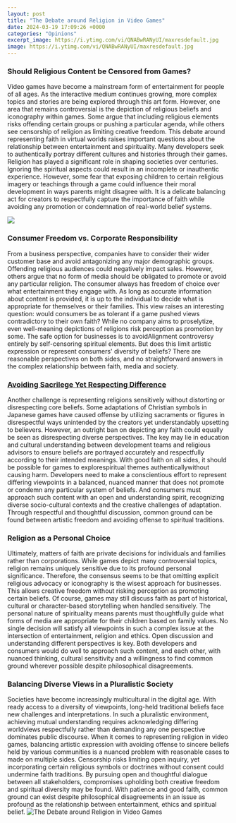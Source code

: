 ```yaml
---
layout: post
title: "The Debate around Religion in Video Games"
date: 2024-03-19 17:09:26 +0000
categories: "Opinions"
excerpt_image: https://i.ytimg.com/vi/QNABwRANyUI/maxresdefault.jpg
image: https://i.ytimg.com/vi/QNABwRANyUI/maxresdefault.jpg
---
```


### **Should Religious Content be Censored from Games?**
Video games have become a mainstream form of entertainment for people of all ages. As the interactive medium continues growing, more complex topics and stories are being explored through this art form. However, one area that remains controversial is the depiction of religious beliefs and iconography within games. Some argue that including religious elements risks offending certain groups or pushing a particular agenda, while others see censorship of religion as limiting creative freedom. This debate around representing faith in virtual worlds raises important questions about the relationship between entertainment and spirituality.
Many developers seek to authentically portray different cultures and histories through their games. Religion has played a significant role in shaping societies over centuries. Ignoring the spiritual aspects could result in an incomplete or inauthentic experience. However, some fear that exposing children to certain religious imagery or teachings through a game could influence their moral development in ways parents might disagree with. It is a delicate balancing act for creators to respectfully capture the importance of faith while avoiding any promotion or condemnation of real-world belief systems.

![](https://i.ytimg.com/vi/-Imdm8T_rOs/maxresdefault.jpg)
### **Consumer Freedom vs. Corporate Responsibility** 
From a business perspective, companies have to consider their wider customer base and avoid antagonizing any major demographic groups. Offending religious audiences could negatively impact sales. However, others argue that no form of media should be obligated to promote or avoid any particular religion. The consumer always has freedom of choice over what entertainment they engage with. As long as accurate information about content is provided, it is up to the individual to decide what is appropriate for themselves or their families.
This view raises an interesting question: would consumers be as tolerant if a game pushed views contradictory to their own faith? While no company aims to proselytize, even well-meaning depictions of religions risk perception as promotion by some. The safe option for businesses is to avoidAlignment controversy entirely by self-censoring spiritual elements. But does this limit artistic expression or represent consumers' diversity of beliefs? There are reasonable perspectives on both sides, and no straightforward answers in the complex relationship between faith, media and society.
### [Avoiding Sacrilege Yet Respecting Difference](https://store.fi.io.vn/work-hard-shih-tzu-better-life-funny-dog-lover-owner-gift-3)
Another challenge is representing religions sensitively without distorting or disrespecting core beliefs. Some adaptations of Christian symbols in Japanese games have caused offense by utilizing sacraments or figures in disrespectful ways unintended by the creators yet understandably upsetting to believers. However, an outright ban on depicting any faith could equally be seen as disrespecting diverse perspectives. The key may lie in education and cultural understanding between development teams and religious advisors to ensure beliefs are portrayed accurately and respectfully according to their intended meanings. 
With good faith on all sides, it should be possible for games to explorespiritual themes authenticallywithout causing harm. Developers need to make a conscientious effort to represent differing viewpoints in a balanced, nuanced manner that does not promote or condemn any particular system of beliefs. And consumers must approach such content with an open and understanding spirit, recognizing diverse socio-cultural contexts and the creative challenges of adaptation. Through respectful and thoughtful discussion, common ground can be found between artistic freedom and avoiding offense to spiritual traditions.
### **Religion as a Personal Choice**
Ultimately, matters of faith are private decisions for individuals and families rather than corporations. While games depict many controversial topics, religion remains uniquely sensitive due to its profound personal significance. Therefore, the consensus seems to be that omitting explicit religious advocacy or iconography is the wisest approach for businesses. This allows creative freedom without risking perception as promoting certain beliefs. Of course, games may still discuss faith as part of historical, cultural or character-based storytelling when handled sensitively. 
The personal nature of spirituality means parents must thoughtfully guide what forms of media are appropriate for their children based on family values. No single decision will satisfy all viewpoints in such a complex issue at the intersection of entertainment, religion and ethics. Open discussion and understanding different perspectives is key. Both developers and consumers would do well to approach such content, and each other, with nuanced thinking, cultural sensitivity and a willingness to find common ground wherever possible despite philosophical disagreements.
### **Balancing Diverse Views in a Pluralistic Society**
Societies have become increasingly multicultural in the digital age. With ready access to a diversity of viewpoints, long-held traditional beliefs face new challenges and interpretations. In such a pluralistic environment, achieving mutual understanding requires acknowledging differing worldviews respectfully rather than demanding any one perspective dominates public discourse. 
When it comes to representing religion in video games, balancing artistic expression with avoiding offense to sincere beliefs held by various communities is a nuanced problem with reasonable cases to made on multiple sides. Censorship risks limiting open inquiry, yet incorporating certain religious symbols or doctrines without consent could undermine faith traditions. By pursuing open and thoughtful dialogue between all stakeholders, compromises upholding both creative freedom and spiritual diversity may be found. With patience and good faith, common ground can exist despite philosophical disagreements in an issue as profound as the relationship between entertainment, ethics and spiritual belief.
![The Debate around Religion in Video Games](https://i.ytimg.com/vi/QNABwRANyUI/maxresdefault.jpg)